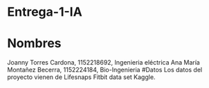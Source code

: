 # Entrega-1-IA
# Nombres
Joanny Torres Cardona, 1152218692, Ingenieria eléctrica
Ana María Montañez Becerra, 1152224184, Bio-Ingenieria 
#Datos
Los datos del proyecto vienen de Lifesnaps Fitbit data set Kaggle.
